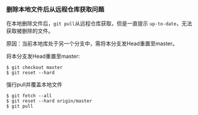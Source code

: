 ### 删除本地文件后从远程仓库获取问题

在本地删除文件后，`git pull`从远程仓库获取，但是一直提示 `up-to-date`，无法获取被删除的文件。

原因：当前本地库处于另一个分支中，需将本分支发Head重置至master。

将本分支发Head重置至master:

```
$ git checkout master 
$ git reset --hard
```

强行pull并覆盖本地文件

```
$ git fetch --all  
$ git reset --hard origin/master 
$ git pull
```